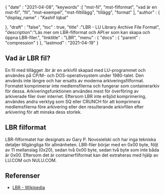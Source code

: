 {
  "date" : "2021-04-08",
  "keywords" :[ "mst-fil", "mst-filformat", "vad är en mst-fil", "fil", "mst-exempel", "mst-filtillägg", "tillägg", "format" ],
  "author" : {
    "display_name" : "Kashif Iqbal"
	

},
  "draft" : "false",
  "toc" : true,
  "title" :"LBR - LU Library Archive File Format",
  "description":"Läs mer om LBR-filformat och API:er som kan skapa och öppna LBR-filer.",
  "linktitle" : "LBR",
  "menu" : {
    "docs" : {
      "parent" : "compression"
}
},
  "lastmod" : "2021-04-19"
}

## Vad är LBR fil?

En fil med tillägget .lbr är en arkivfil skapad med LU-programmet och användes på CP/M- och DOS-operativsystem under 1980-talet. Den används inte längre och har ersatts av moderna arkiveringsfilformat. Formatet komprimerar inte medlemsfilerna och fungerar som containerarkiv för dessa. Arkiveringsfunktionen användes mest för överföring av arkiverade filer över internet. Eftersom LBR inte erbjöd komprimering, användes andra verktyg som SQ eller CRUNCH för att komprimera medlemsfilerna före arkivering eller den resulterande arkivfilen efter arkivering för att minska dess storlek.

## LBR filformat

LBR-filformatet har designats av Gary P. Novosielski och har inga tekniska detaljer tillgängliga för allmänheten. LBR-filer börjar med en 0x00 byte, följt av 11 mellanslag (0x20), sedan två 0x00 byte, sedan två byte som inte båda är 0x00. Eftersom det är containerfilformat kan det extraheras med hjälp av LU.COM och NULU.COM.

## Referenser

* [LBR - Wikipedia](https://en.wikipedia.org/wiki/LBR_(file_format))

